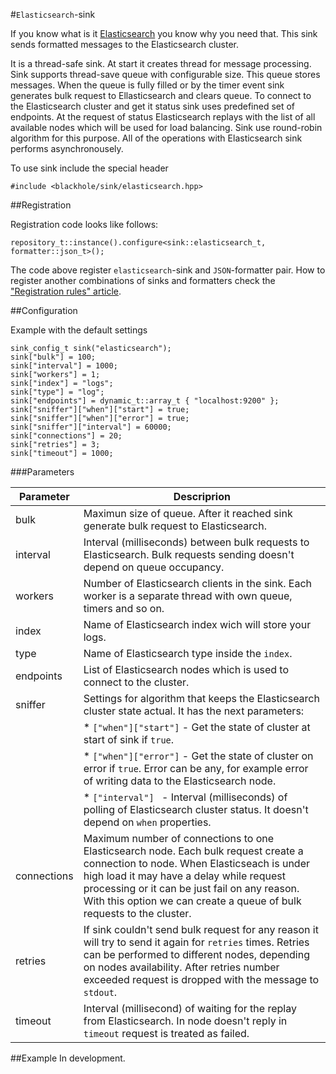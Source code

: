 #`Elasticsearch`-sink

If you know what is it [Elasticsearch](http://www.elasticsearch.org/) you know why you need that. This sink sends formatted messages to the Elasticsearch cluster.

It is a thread-safe sink. At start it creates thread for message processing. Sink supports thread-save queue with configurable size. This queue stores messages. When the queue is fully filled or by the timer event sink generates bulk request to Ellasticsearch and clears queue. To connect to the Elasticsearch cluster and get it status sink uses predefined set of endpoints. At the request of status Elasticsearch replays with the list of all available nodes which will be used for load balancing. Sink use round-robin algorithm for this purpose. All of the operations with Elasticsearch sink performs asynchronousely.

To use sink include the special header

```
#include <blackhole/sink/elasticsearch.hpp>
```

##Registration

Registration code looks like follows:

```
repository_t::instance().configure<sink::elasticsearch_t, formatter::json_t>();
```

The code above register `elasticsearch`-sink and `JSON`-formatter pair. How to register another combinations of sinks and formatters check the ["Registration rules" article](registration-rules.md).

##Configuration

Example with the default settings

```
sink_config_t sink("elasticsearch");
sink["bulk"] = 100;
sink["interval"] = 1000;
sink["workers"] = 1;
sink["index"] = "logs";
sink["type"] = "log";
sink["endpoints"] = dynamic_t::array_t { "localhost:9200" };
sink["sniffer"]["when"]["start"] = true;
sink["sniffer"]["when"]["error"] = true;
sink["sniffer"]["interval"] = 60000;
sink["connections"] = 20;
sink["retries"] = 3;
sink["timeout"] = 1000;
```

###Parameters

|Parameter|Descriprion|
|---------|-----------|
|bulk|Maximun size of queue. After it reached sink generate bulk request to Elasticsearch.|
|interval|Interval (milliseconds) between bulk requests to Elasticsearch. Bulk requests sending doesn't depend on queue occupancy.|
|workers|Number of Elasticsearch clients in the sink. Each worker is a separate thread with own queue, timers and so on.|
|index|Name of Elasticsearch index wich will store your logs.|
|type|Name of Elasticsearch type inside the `index`.|
|endpoints|List of Elasticsearch nodes which is used to connect to the cluster.|
|sniffer|Settings for algorithm that keeps the Elasticsearch cluster state actual. It has the next parameters:|
||* `["when"]["start"]` - Get the state of cluster at start of sink if `true`.|
||* `["when"]["error"]` - Get the state of cluster on error if `true`. Error can be any, for example error of writing data to the Elasticsearch node.|
||* `["interval"] ` - Interval (milliseconds) of polling of Elasticsearch cluster status. It doesn't depend on `when` properties.|
|connections|Maximum number of connections to one Elasticsearch node. Each bulk request create a connection to node. When Elasticseach is under high load it may have a delay while request processing or it can be just fail on any reason. With this option we can create a queue of bulk requests to the cluster.|
|retries|If sink couldn't send bulk request for any reason it will try to send it again for `retries` times. Retries can be performed to different nodes, depending on nodes availability. After retries number exceeded request is dropped with the message to `stdout`.|
|timeout|Interval (millisecond) of waiting for the replay from Elasticsearch. In node doesn't reply in `timeout` request is treated as failed.|

##Example
In development.